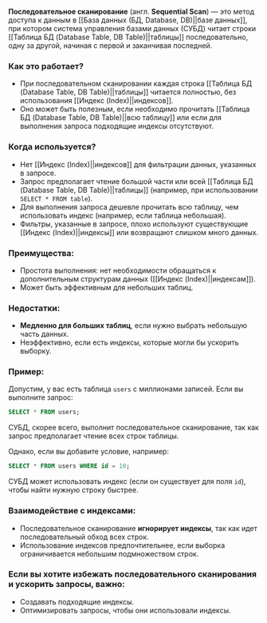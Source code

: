 **Последовательное сканирование** (англ. **Sequential Scan**) — это метод доступа к данным в [[База данных (БД, Database, DB)||базе данных]], при котором система управления базами данных (СУБД) читает строки [[Таблица БД (Database Table, DB Table)||таблицы]] последовательно, одну за другой, начиная с первой и заканчивая последней.

### Как это работает?

- При последовательном сканировании каждая строка [[Таблица БД (Database Table, DB Table)||таблицы]] читается полностью, без использования [[Индекс (Index)||индексов]].
- Оно может быть полезным, если необходимо прочитать [[Таблица БД (Database Table, DB Table)||всю таблицу]] или если для выполнения запроса подходящие индексы отсутствуют.

### Когда используется?

- Нет [[Индекс (Index)||индексов]] для фильтрации данных, указанных в запросе.
- Запрос предполагает чтение большой части или всей [[Таблица БД (Database Table, DB Table)||таблицы]] (например, при использовании `SELECT * FROM table`).
- Для выполнения запроса дешевле прочитать всю таблицу, чем использовать индекс (например, если таблица небольшая).
- Фильтры, указанные в запросе, плохо используют существующие [[Индекс (Index)||индексы]] или возвращают слишком много данных.

### Преимущества:

- Простота выполнения: нет необходимости обращаться к дополнительным структурам данных ([[Индекс (Index)||индексам]]).
- Может быть эффективным для небольших таблиц.

### Недостатки:

- **Медленно для больших таблиц**, если нужно выбрать небольшую часть данных.
- Неэффективно, если есть индексы, которые могли бы ускорить выборку.

### Пример:

Допустим, у вас есть таблица `users` с миллионами записей. Если вы выполните запрос:
```sql
SELECT * FROM users;
```

СУБД, скорее всего, выполнит последовательное сканирование, так как запрос предполагает чтение всех строк таблицы.

Однако, если вы добавите условие, например:
```sql
SELECT * FROM users WHERE id = 10;
```

СУБД может использовать индекс (если он существует для поля `id`), чтобы найти нужную строку быстрее.

### Взаимодействие с индексами:

- Последовательное сканирование **игнорирует индексы**, так как идет последовательный обход всех строк.
- Использование индексов предпочтительнее, если выборка ограничивается небольшим подмножеством строк.

### Если вы хотите избежать последовательного сканирования и ускорить запросы, важно:

- Создавать подходящие индексы.
- Оптимизировать запросы, чтобы они использовали индексы.
